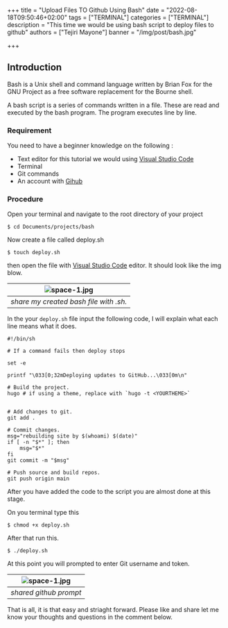 +++
title = "Upload Files TO Github Using Bash"
date = "2022-08-18T09:50:46+02:00"
tags = ["TERMINAL"]
categories = ["TERMINAL"]
description = "This time we would be using bash script to deploy files to github"
authors = ["Tejiri Mayone"]
banner = "/img/post/bash.jpg"

+++

## Introduction
Bash is a Unix shell and command language written by Brian Fox for the GNU Project as a free software replacement for the Bourne shell.


A bash script is a series of commands written in a file. These are read and executed by the bash program. The program executes line by line. 

### Requirement 

You need to have a beginner knowledge on the following :

* Text editor for this tutorial we would using [Visual Studio Code](https://code.visualstudio.com)
* Terminal
* Git commands
* An account with [Gihub](https://github.com/)

### Procedure

Open your terminal and navigate to the root directory of your project

```
$ cd Documents/projects/bash
```

Now create a file called deploy.sh
```
$ touch deploy.sh
```

then open the file with [Visual Studio Code](https://code.visualstudio.com) editor. It should look like the img blow.


| ![space-1.jpg](/img/post/bash_screenshot.png) | 
|:--:| 
| *share my created bash file with .sh.* |


In the your `deploy.sh` file input the following code, I will explain what each line means what it does.

```
#!/bin/sh

# If a command fails then deploy stops

set -e

printf "\033[0;32mDeploying updates to GitHub...\033[0m\n"

# Build the project. 
hugo # if using a theme, replace with `hugo -t <YOURTHEME>`


# Add changes to git.
git add .

# Commit changes.
msg="rebuilding site by $(whoami) $(date)"
if [ -n "$*" ]; then
	msg="$*"
fi
git commit -m "$msg"

# Push source and build repos.
git push origin main
```

After you have added the code to the script you are almost done at this stage. 

On you terminal type this

```
$ chmod +x deploy.sh 
```

After that run this.

```
$ ./deploy.sh
```

At this point you will prompted to enter Git username and token.

| ![space-1.jpg](/img/post/github-bash.png) | 
|:--:| 
| *shared github prompt* |

That is all, it is that easy and striaght forward. Please like and share let me know your thoughts and questions in the comment below.